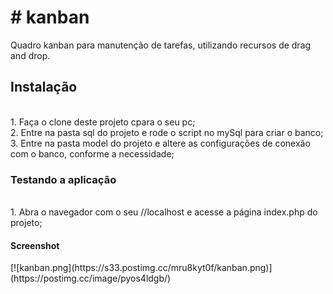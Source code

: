 <h1># kanban</h1>
Quadro kanban para manutenção de tarefas, utilizando recursos de drag and drop.

<h2>Instalação</h2>
<br>1. Faça o clone deste projeto cpara o seu pc;
<br>2. Entre na pasta sql do projeto e rode o script no mySql para criar o banco;
<br>3. Entre na pasta model do projeto e altere as configurações de conexão com o banco, conforme a necessidade;

<h3>Testando a aplicação</h3>
<br>1. Abra o navegador com o seu //localhost e acesse a página index.php do projeto;

<h4>Screenshot</h4>
[![kanban.png](https://s33.postimg.cc/mru8kyt0f/kanban.png)](https://postimg.cc/image/pyos4ldgb/)
